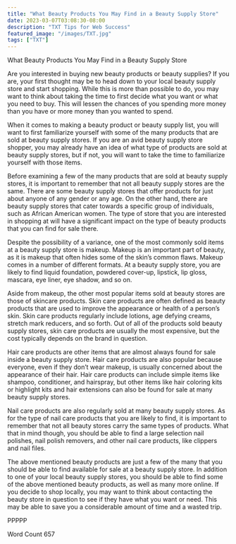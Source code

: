 ```yaml
---
title: "What Beauty Products You May Find in a Beauty Supply Store"
date: 2023-03-07T03:08:30-08:00
description: "TXT Tips for Web Success"
featured_image: "/images/TXT.jpg"
tags: ["TXT"]
---
```


What Beauty Products You May Find in a Beauty Supply Store

Are you interested in buying new beauty products or beauty supplies?  If you are, your first thought may be to head down to your local beauty supply store and start shopping.  While this is more than possible to do, you may want to think about taking the time to first decide what you want or what you need to buy. This will lessen the chances of you spending more money than you have or more money than you wanted to spend.

When it comes to making a beauty product or beauty supply list, you will want to first familiarize yourself with some of the many products that are sold at beauty supply stores.  If you are an avid beauty supply store shopper, you may already have an idea of what type of products are sold at beauty supply stores, but if not, you will want to take the time to familiarize yourself with those items.

Before examining a few of the many products that are sold at beauty supply stores, it is important to remember that not all beauty supply stores are the same.  There are some beauty supply stores that offer products for just about anyone of any gender or any age.  On the other hand, there are beauty supply stores that cater towards a specific group of individuals, such as African American women.  The type of store that you are interested in shopping at will have a significant impact on the type of beauty products that you can find for sale there.

Despite the possibility of a variance, one of the most commonly sold items at a beauty supply store is makeup.  Makeup is an important part of beauty, as it is makeup that often hides some of the skin’s common flaws.  Makeup comes in a number of different formats.  At a beauty supply store, you are likely to find liquid foundation, powdered cover-up, lipstick, lip gloss, mascara, eye liner, eye shadow, and so on.

Aside from makeup, the other most popular items sold at beauty stores are those of skincare products.  Skin care products are often defined as beauty products that are used to improve the appearance or health of a person’s skin.  Skin care products regularly include lotions, age defying creams, stretch mark reducers, and so forth.  Out of all of the products sold beauty supply stores, skin care products are usually the most expensive, but the cost typically depends on the brand in question.

Hair care products are other items that are almost always found for sale inside a beauty supply store.  Hair care products are also popular because everyone, even if they don’t wear makeup, is usually concerned about the appearance of their hair.  Hair care products can include simple items like shampoo, conditioner, and hairspray, but other items like hair coloring kits or highlight kits and hair extensions can also be found for sale at many beauty supply stores.

Nail care products are also regularly sold at many beauty supply stores.  As for the type of nail care products that you are likely to find, it is important to remember that not all beauty stores carry the same types of products.  What that in mind though, you should be able to find a large selection nail polishes, nail polish removers, and other nail care products, like clippers and nail files.  

The above mentioned beauty products are just a few of the many that you should be able to find available for sale at a beauty supply store.  In addition to one of your local beauty supply stores, you should be able to find some of the above mentioned beauty products, as well as many more online.  If you decide to shop locally, you may want to think about contacting the beauty store in question to see if they have what you want or need. This may be able to save you a considerable amount of time and a wasted trip.

PPPPP

Word Count 657

